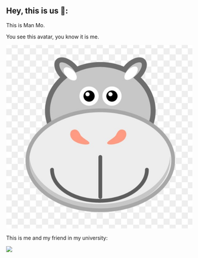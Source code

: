## Hey, this is us 👐:

<!--

**Here are some ideas to get you started:**

🙋‍♀️ A short introduction - what is your organization all about?
🌈 Contribution guidelines - how can the community get involved?
👩‍💻 Useful resources - where can the community find your docs? Is there anything else the community should know?
🍿 Fun facts - what does your team eat for breakfast?
🧙 Remember, you can do mighty things with the power of [Markdown](https://docs.github.com/github/writing-on-github/getting-started-with-writing-and-formatting-on-github/basic-writing-and-formatting-syntax)
-->
This is Man Mo.

You see this avatar, you know it is me.

![](/assets/avatar.jpg)

This is me and my friend in my university:

![](C:/Users/Kyle/Desktop/cs/gtb-2022/.github/assets/me_in_college.jpeg)
